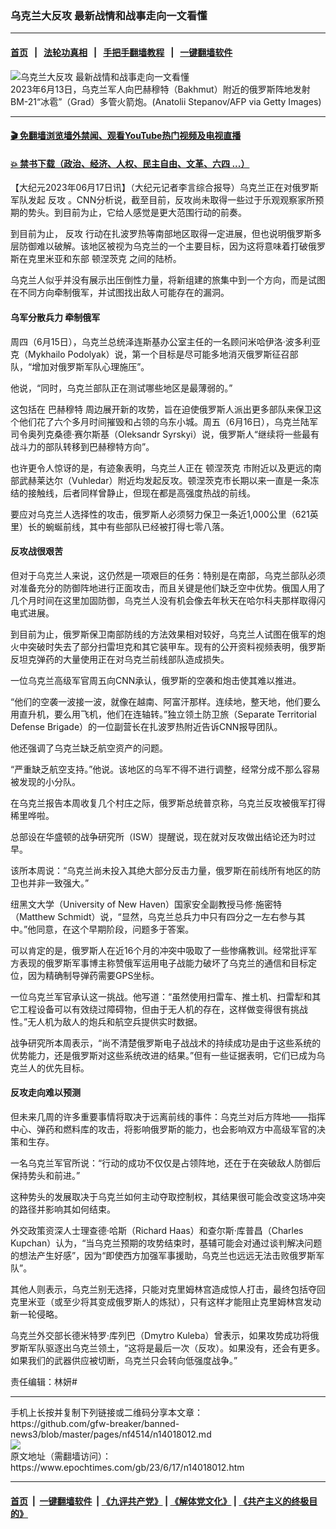 ### 乌克兰大反攻 最新战情和战事走向一文看懂
------------------------

#### [首页](https://github.com/gfw-breaker/banned-news3/blob/master/README.md) &nbsp;&nbsp;|&nbsp;&nbsp; [法轮功真相](https://github.com/begood0513/basic/blob/master/README.md)  &nbsp;&nbsp;|&nbsp;&nbsp; [手把手翻墙教程](https://github.com/gfw-breaker/guides/wiki)  &nbsp;&nbsp;|&nbsp;&nbsp; [一键翻墙软件](https://github.com/gfw-breaker/nogfw/blob/master/README.md)  



<div><img alt="乌克兰大反攻 最新战情和战事走向一文看懂" class="attachment-djy_600_400 size-djy_600_400 wp-post-image" src="https://i.epochtimes.com/assets/uploads/2023/06/id14018032-GettyImages-1258659184-600x400.jpg"/>
<div class="caption">
 2023年6月13日，乌克兰军人向巴赫穆特（Bakhmut）附近的俄罗斯阵地发射BM-21“冰雹”（Grad）多管火箭炮。(Anatolii Stepanov/AFP via Getty Images)
</div></div><hr/>

#### [ 🎬  免翻墙浏览墙外禁闻、观看YouTube热门视频及电视直播](https://github.com/gfw-breaker/HelloWorld)

#### [ 💥  禁书下载（政治、经济、人权、民主自由、文革、六四 ...）](https://github.com/gfw-breaker/books/blob/master/README.md)

<div><p>
 【大纪元2023年06月17日讯】（大纪元记者李言综合报导）乌克兰正在对俄罗斯军队发起
 <ok href="https://www.epochtimes.com/gb/tag/%E5%8F%8D%E6%94%BB.html">
  反攻
 </ok>
 。CNN分析说，截至目前，反攻尚未取得一些过于乐观观察家所预期的势头。到目前为止，它给人感觉是更大范围行动的前奏。
</p>
<p>
 到目前为止，
 <ok href="https://www.epochtimes.com/gb/tag/%E5%8F%8D%E6%94%BB.html">
  反攻
 </ok>
 行动在扎波罗热等南部地区取得一定进展，但也说明俄罗斯多层防御难以破解。该地区被视为乌克兰的一个主要目标，因为这将意味着打破俄罗斯在克里米亚和东部
 <ok href="https://www.epochtimes.com/gb/tag/%E9%A1%BF%E6%B6%85%E8%8C%A8%E5%85%8B.html">
  顿涅茨克
 </ok>
 之间的陆桥。
</p>
<p>
 乌克兰人似乎并没有展示出压倒性力量，将新组建的旅集中到一个方向，而是试图在不同方向牵制俄军，并试图找出敌人可能存在的漏洞。
</p>
<h4>
 乌军分散兵力 牵制俄军
</h4>
<p>
 周四（6月15日），乌克兰总统泽连斯基办公室主任的一名顾问米哈伊洛‧波多利亚克（Mykhailo Podolyak）说，第一个目标是尽可能多地消灭俄罗斯征召部队，“增加对俄罗斯军队心理施压”。
</p>
<p>
 他说，“同时，乌克兰部队正在测试哪些地区是最薄弱的。”
</p>
<p>
 这包括在
 <ok href="https://www.epochtimes.com/gb/tag/%E5%B7%B4%E8%B5%AB%E7%A9%86%E7%89%B9.html">
  巴赫穆特
 </ok>
 周边展开新的攻势，旨在迫使俄罗斯人派出更多部队来保卫这个他们花了六个多月时间摧毁和占领的乌东小城。周五（6月16日），乌克兰陆军司令奥列克桑德‧赛尔斯基（Oleksandr Syrskyi）说，俄罗斯人“继续将一些最有战斗力的部队转移到巴赫穆特方向”。
</p>
<p>
 也许更令人惊讶的是，有迹象表明，乌克兰人正在
 <ok href="https://www.epochtimes.com/gb/tag/%E9%A1%BF%E6%B6%85%E8%8C%A8%E5%85%8B.html">
  顿涅茨克
 </ok>
 市附近以及更远的南部武赫莱达尔（Vuhledar）附近均发起反攻。顿涅茨克市长期以来一直是一条冻结的接触线，后者同样曾静止，但现在都是高强度热战的前线。
</p>
<p>
 要应对乌克兰人选择性的攻击，俄罗斯人必须努力保卫一条近1,000公里（621英里）长的蜿蜒前线，其中有些部队已经被打得七零八落。
</p>
<h4>
 反攻战很艰苦
</h4>
<p>
 但对于乌克兰人来说，这仍然是一项艰巨的任务：特别是在南部，乌克兰部队必须对准备充分的防御阵地进行正面攻击，而且关键是他们缺乏空中优势。俄国人用了几个月时间在这里加固防御，乌克兰人没有机会像去年秋天在哈尔科夫那样取得闪电式进展。
</p>
<p>
 到目前为止，俄罗斯保卫南部防线的方法效果相对较好，乌克兰人试图在俄军的炮火中突破时失去了部分扫雷坦克和其它装甲车。现有的公开资料视频表明，俄罗斯反坦克弹药的大量使用正在对乌克兰前线部队造成损失。
</p>
<p>
 一位乌克兰高级军官周五向CNN承认，俄罗斯的空袭和炮击使其难以推进。
</p>
<p>
 “他们的空袭一波接一波，就像在越南、阿富汗那样。连续地，整天地，他们要么用直升机，要么用飞机，他们在连轴转。”独立领土防卫旅（Separate Territorial Defense Brigade）的一位副营长在扎波罗热附近告诉CNN报导团队。
</p>
<p>
 他还强调了乌克兰缺乏航空资产的问题。
</p>
<p>
 “严重缺乏航空支持。”他说。该地区的乌军不得不进行调整，经常分成不那么容易被发现的小分队。
</p>
<p>
 在乌克兰报告本周收复几个村庄之际，俄罗斯总统普京称，乌克兰反攻被俄军打得稀里哗啦。
</p>
<p>
 总部设在华盛顿的战争研究所（ISW）提醒说，现在就对反攻做出结论还为时过早。
</p>
<p>
 该所本周说：“乌克兰尚未投入其绝大部分反击力量，俄罗斯在前线所有地区的防卫也并非一致强大。”
</p>
<p>
 纽黑文大学（University of New Haven）国家安全副教授马修‧施密特（Matthew Schmidt）说，“显然，乌克兰总兵力中只有四分之一左右参与其中。”他同意，在这个早期阶段，问题多于答案。
</p>
<p>
 可以肯定的是，俄罗斯人在近16个月的冲突中吸取了一些惨痛教训。经常批评军方表现的俄罗斯军事博主称赞俄军运用电子战能力破坏了乌克兰的通信和目标定位，因为精确制导弹药需要GPS坐标。
</p>
<p>
 一位乌克兰军官承认这一挑战。他写道：“虽然使用扫雷车、推土机、扫雷犁和其它工程设备可以有效绕过障碍物，但由于无人机的存在，这样做变得很有挑战性。”无人机为敌人的炮兵和航空兵提供实时数据。
</p>
<p>
 战争研究所本周表示，“尚不清楚俄罗斯电子战战术的持续成功是由于这些系统的优势能力，还是俄罗斯对这些系统改进的结果。”但有一些证据表明，它们已成为乌克兰人的优先目标。
</p>
<h4>
 反攻走向难以预测
</h4>
<p>
 但未来几周的许多重要事情将取决于远离前线的事件：乌克兰对后方阵地——指挥中心、弹药和燃料库的攻击，将影响俄罗斯的能力，也会影响双方中高级军官的决策和生存。
</p>
<p>
 一名乌克兰军官所说：“行动的成功不仅仅是占领阵地，还在于在突破敌人防御后保持势头和前进。”
</p>
<p>
 这种势头的发展取决于乌克兰如何主动夺取控制权，其结果很可能会改变这场冲突的路径并影响其如何结束。
</p>
<p>
 外交政策资深人士理查德‧哈斯（Richard Haas）和查尔斯‧库普昌（Charles Kupchan）认为，“当乌克兰预期的攻势结束时，基辅可能会对通过谈判解决问题的想法产生好感”，因为“即使西方加强军事援助，乌克兰也远远无法击败俄罗斯军队”。
</p>
<p>
 其他人则表示，乌克兰别无选择，只能对克里姆林宫造成惊人打击，最终包括夺回克里米亚（或至少将其变成俄罗斯人的炼狱），只有这样才能阻止克里姆林宫发动新一轮侵略。
</p>
<p>
 乌克兰外交部长德米特罗‧库列巴（Dmytro Kuleba）曾表示，如果攻势成功将俄罗斯军队驱逐出乌克兰领土，“这将是最后一次（反攻）。如果没有，还会有更多。如果我们的武器供应被切断，乌克兰只会转向低强度战争。”
</p>
<p>
 责任编辑：林妍#
</p>
</div>
<hr/>
手机上长按并复制下列链接或二维码分享本文章：<br/>
https://github.com/gfw-breaker/banned-news3/blob/master/pages/nf4514/n14018012.md <br/>
<a href='https://github.com/gfw-breaker/banned-news3/blob/master/pages/nf4514/n14018012.md'><img src='https://github.com/gfw-breaker/banned-news3/blob/master/pages/nf4514/n14018012.md.png'/></a> <br/>
原文地址（需翻墙访问）：https://www.epochtimes.com/gb/23/6/17/n14018012.htm


------------------------
#### [首页](https://github.com/gfw-breaker/banned-news3/blob/master/README.md) &nbsp;|&nbsp; [一键翻墙软件](https://github.com/gfw-breaker/nogfw/blob/master/README.md) &nbsp;| [《九评共产党》](https://github.com/gfw-breaker/9ping.md/blob/master/README.md#九评之一评共产党是什么) | [《解体党文化》](https://github.com/gfw-breaker/jtdwh.md/blob/master/README.md) | [《共产主义的终极目的》](https://github.com/gfw-breaker/gczydzjmd.md/blob/master/README.md)


<img src='http://gfw-breaker.win/banned-news3/pages/nf4514/n14018012.md' width='0px' height='0px'/>